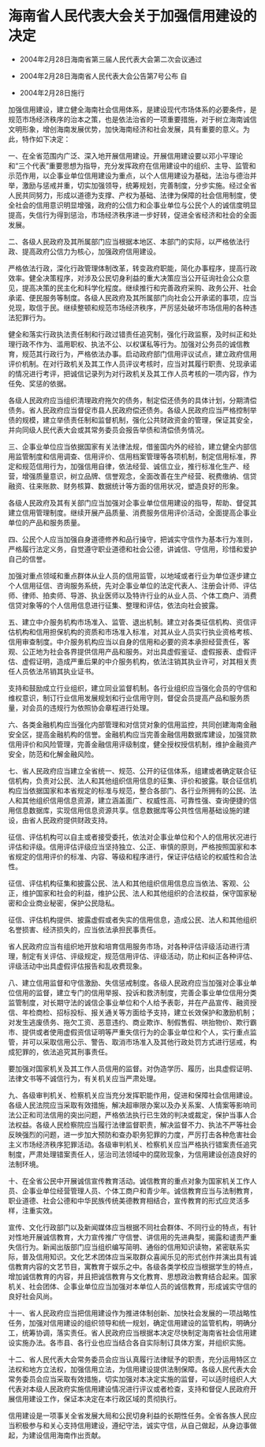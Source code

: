 # 海南省人民代表大会关于加强信用建设的决定

- 2004年2月28日海南省第三届人民代表大会第二次会议通过

- 2004年2月28日海南省人民代表大会公告第7号公布 自

- 2004年2月28日施行

<!-- INFO END -->

加强信用建设，建立健全海南社会信用体系，是建设现代市场体系的必要条件，是规范市场经济秩序的治本之策，也是依法治省的一项重要措施，对于树立海南诚信文明形象，增创海南发展优势，加快海南经济和社会发展，具有重要的意义。为此，特作如下决定：

一、在全省范围内广泛、深入地开展信用建设。开展信用建设要以邓小平理论和“三个代表”重要思想为指导，充分发挥政府在信用建设中的组织、主导、监管和示范作用，以企事业单位信用建设为重点，以个人信用建设为基础，法治与德治并举，激励与惩戒并重，切实加强领导，统筹规划，完善制度，分步实施。经过全省人民共同努力，形成以道德为支撑、产权为基础、法律为保障的社会信用制度，使全社会的信用意识明显增强，政府的公信力和企事业单位与公民个人的诚信度明显提高，失信行为得到惩治，市场经济秩序进一步好转，促进全省经济和社会的全面发展。

二、各级人民政府及其所属部门应当根据本地区、本部门的实际，以严格依法行政、提高政府公信力为核心，加强政府信用建设。

严格依法行政，深化行政管理体制改革，转变政府职能，简化办事程序，提高行政效率。健全决策程序，对涉及公民切身利益的重大决策应当公开征询社会公众意见，提高决策的民主化和科学化程度。继续推行和完善政府采购、政务公开、社会承诺、便民服务等制度。各级人民政府及其所属部门向社会公开承诺的事项，应当兑现，取信于民。继续整顿和规范市场经济秩序，严厉惩处破坏市场信用的各种违法犯罪行为。

健全和落实行政执法责任制和行政过错责任追究制，强化行政监察，及时纠正和处理行政不作为、滥用职权、执法不公、以权谋私等行为。加强对公务员的诚信教育，规范其行政行为，严格依法办事。启动政府部门信用评议试点，建立政府信用评价机制。在对行政机关及其工作人员评议考核时，应当对其履行职责、兑现承诺的情况进行考评，把诚信记录列为对行政机关及其工作人员考核的一项内容，作为任免、奖惩的依据。

各级人民政府应当组织清理政府拖欠的债务，制定偿还债务的具体计划，分期清偿债务。省人民政府应当督促市县人民政府偿还债务。各级人民政府应当严格控制举债的规模，建立举债责任制和监督机制，强化公共财政资金的管理，保证其安全，并向同级人民代表大会或其常务委员会报告举债和清偿债务情况。

三、企事业单位应当依据国家有关法律法规，借鉴国内外的经验，建立健全内部信用监管制度和信用调查、信用评价、信用档案管理等各项机制，制定信用标准，界定和规范信用行为，加强信用自律，依法经营、诚信立业，推行标准化生产、经营，增强质量意识，树立品牌、信誉观念，全面改善在生产经营、税费缴纳、信贷融资、往来账款、财务核算、数据统计等方面的信用状况，塑造良好的形象。

各级人民政府及其有关部门应当加强对企事业单位信用建设的指导，帮助、督促其建立信用管理制度。继续开展产品质量、消费服务信用评价活动，全面提高企事业单位的产品和服务质量。

四、公民个人应当加强自身道德修养和品行操守，把诚实守信作为基本行为准则，严格履行法定义务，自觉遵守职业道德和社会公德，讲诚信、守信用，珍惜和爱护自己的信誉。

加强对重点领域和重点群体从业人员的信用监管，以地域或者行业为单位逐步建立个人信用征信、咨询服务系统，先对企事业单位的法定代表人、注册会计师、评估师、律师、拍卖师、导游、执业医师以及特许行业的从业人员、个体工商户、消费信贷对象等的个人信用信息进行征集、整理和评估，依法向社会披露。

五、建立中介服务机构市场准入、监管、退出机制。建立对各类征信机构、资信评估机构和信用担保机构的资质和市场准入标准，对其从业人员实行执业资格考核、信用审查制度。中介服务机构应当以自身的信用和必要的资本承担经营责任，客观、公正地为社会各界提供信用产品和服务。对出具虚假鉴证、虚假报表、虚假评估、虚假证明，造成严重后果的中介服务机构，依法注销其执业许可，对其相关责任人员依法吊销其执业证书。

支持和鼓励成立行业组织，建立同业监督机制。各行业组织应当强化会员的守信和维权意识，制订行业信用发展规划和行业信用守则，督促会员提高产品和服务质量，对会员的违规行为依照协会章程进行处理。

六、各类金融机构应当强化内部管理和对信贷对象的信用监控，共同创建海南金融安全区，提高金融机构的信誉。金融机构应当完善金融信用数据库建设，加强贷款信用评价和风险管理，完善金融信用评级制度，健全授权授信机制，维护金融资产安全，防范和化解金融风险。

七、省人民政府应当建立全省统一、规范、公开的征信体系，组建或者确定联合征信机构，负责对公民、法人和其他组织信用信息的征集、评价和披露。联合征信机构应当依据国家和本省规定的标准与规范，整合各部门、各行业所拥有的公民、法人和其他组织信用信息资源，建立涵盖面广、权威性高、可靠性强、查询便捷的信用信息数据库，实现信用信息资源共享。信息数据库等公共性信用基础设施的建设，由省人民政府提供财政支持。

征信、评估机构可以自主或者接受委托，依法对企事业单位和个人的信用状况进行评估和评级。信用评估评级应当坚持独立、公正、审慎的原则，严格按照国家和本省规定的信用评价的标准、内容、等级和程序进行，保证评估结论的权威性和合法性。

征信、评估机构征集和披露公民、法人和其他组织信用信息应当依法、客观、公正，维护国家和社会的利益，维护公民、法人和其他组织的合法权益，保守国家秘密和企业商业秘密，保护公民隐私。

征信、评估机构提供、披露虚假或者失实的信用信息，造成公民、法人和其他组织名誉损害、经济损失的，应当依法承担民事责任。

省人民政府应当有组织地开放和培育信用服务市场，对各种评估评级活动进行清理，制定有关评估、评级规定，规范信用评估、评级活动，防止和纠正各种评估、评级活动中出具虚假评估报告和乱收费现象。

八、建立信用监督和守信激励、失信惩戒制度。各级人民政府应当加强对企事业单位信用的监督，建立专门的信用举报、投诉和救济制度，完善企事业单位信用分类监管制度，对长期守法的诚信企事业单位和个人给予表彰，并在产品宣传、融资授信、年检商检、招标投标、报关通关等方面给予支持，建立长效保护和激励机制；对发生逃废债务、拖欠工资、恶意违约、商业欺诈、制假售假、哄抬物价、欺行霸市、提供或者使用虚假资信证明等严重失信行为的企事业单位和个人，实行重点监管，并可以采取信用公示、警告、取消市场准入及其他行政处罚方式进行惩戒，构成犯罪的，依法追究其刑事责任。

要加强对国家机关及其工作人员信用的监督。对伪造学历、履历，出具虚假证明、法律文书等不诚信行为，有关机关应当严肃处理。

九、各级审判机关、检察机关应当充分发挥职能作用，促进和保障社会信用建设。各级人民法院应当采取有效措施，解决超审限办案以及办关系案、人情案等影响司法公正和司法信用的突出问题，严格依法执行已生效的判决或裁定，保护当事人合法权益。各级人民检察院应当履行法律监督职责，解决监督不力、执法不严等社会反映强烈的问题，进一步加大预防和查办职务犯罪的力度，严厉打击各种危害社会主义市场经济秩序犯罪活动。各级审判机关、检察机关应当严格执行错案责任追究制度，严肃处理错案责任人，惩治司法领域中的腐败现象，为信用建设创造良好的法制环境。

十、在全省公民中开展诚信宣传教育活动。诚信教育的重点对象为国家机关工作人员、企事业单位经营管理人员、个体工商户和青少年。诚信教育应当与法制教育，职业道德、社会公德和中华民族传统美德教育相结合，宣传教育的形式应灵活多样，注重实效。

宣传、文化行政部门以及新闻媒体应当根据不同社会群体、不同行业的特点，有针对性地开展诚信教育，大力宣传推广守信誉、讲信用的先进典型，揭露和谴责严重失信行为。新闻出版部门应当组织编写简明、通俗的信用知识读物，紧密联系实际，普及信用知识。文化艺术团体应当采取群众喜闻乐见的形式创作并演出具有诚信教育内容的文艺节目，寓教育于娱乐之中。各级各类学校应当根据学生的特点，增加诚信教育的内容，并且把诚信教育与文化教育、思想政治教育结合起来。国家机关、社会团体、企事业单位应当加强对本单位人员的诚信教育，形成诚实守信的良好社会风尚。

十一、省人民政府应当把信用建设作为推进体制创新、加快社会发展的一项战略性任务，加强对信用建设的组织领导和统一规划，确定信用建设的监管机构，明确分工，统筹协调，落实责任。省人民政府应当根据本决定尽快制定海南省社会信用建设实施办法。各市县、各行业也应当结合各自实际制订具体方案，并组织实施。

十二、省人民代表大会常务委员会应当认真履行法律赋予的职责，充分运用特区立法权和地方立法权，加强信用立法，为信用建设提供法制保障。各级人民代表大会常务委员会应当采取有效措施，切实加强对本决定实施的监督，可以适时组织人大代表对本级人民政府实施信用建设情况进行评议或者检查，支持和督促人民政府开展信用建设工作，保证本决定在本行政区域的贯彻执行。

信用建设是一项事关全省发展大局和公民切身利益的长期性任务。全省各族人民应当积极参与和关心支持信用建设，遵纪守法，诚实守信，从自己做起，从身边事做起，为建设信用海南作出贡献。
